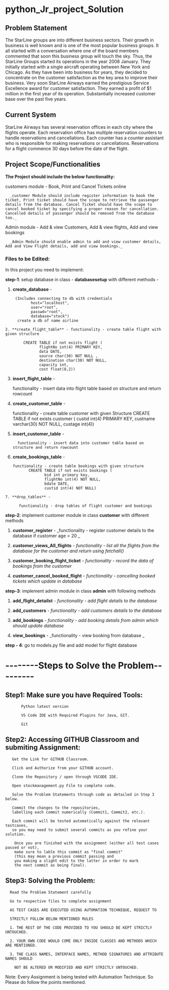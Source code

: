 # python_Jr_project_Solution
## Problem Statement

The StarLine groups are into different business sectors. Their growth in business is well known and is one of the most popular business groups. It all started with a conversation where one of the board members commented that soon this business group will touch the sky. Thus, the StarLine Groups started its operations in the year 2008 January. They initially started with a single aircraft operating between New York and Chicago. As they have been into business for years, they decided to concentrate on the customer satisfaction as the key area to improve their business. Very soon StarLine Airways earned the prestigious Service Excellence award for customer satisfaction. They earned a profit of $1 million in the first year of its operation. Substantially increased customer base over the past five years.

## Current System

StarLine Airways has several reservation offices in each city where the flights operate. Each reservation office has multiple reservation counters to handle reservations and cancellations. Each counter has a counter assistant who is responsible for making reservations or cancellations. Reservations for a flight commence 30 days before the date of the flight.

## Project Scope/Functionalities

**The Project should include the below functionality:**

 customers module - Book, Print and Cancel Tickets online
 
      _customer Module should include register information to book the ticket, Print ticket should have the scope to retrieve the passenger details from the database. Cancel Ticket should have the scope to cancel booked ticket by specifying a proper reason for cancellation. Cancelled details of passenger should be removed from the database too._
  
  
Admin module - Add & view Customers, Add & view flights, Add and view bookings

      _Admin Module should enable admin to add and view customer details, Add and View Flight details, add and view bookings._ 
   

### Files to be Edited:

In this project you need to implement:

**step-1**: setup database in class - **databasesetup**  with different methods - 
   
   1. **create_database** -  
     
           (Includes connecting to db with credentials 
                  host="localhost", 
                  user="root", 
                  passwd="root",
                  database="stock")
            create a db of name airline
            
            
    2. **create_flight_table** - functionality - create table flight with given structure
    
            CREATE TABLE if not exists flight (
                   flightNo int(4) PRIMARY KEY,
                   data DATE,
                   source char(30) NOT NULL ,
                   destination char(30) NOT NULL, 
                   capacity int, 
                   cost float(8,2))
                   
   3. **insert_flight_table** -  
     
         functionality - insert data into flight table based on structure and return rowcount 
                   
   4. **create_customer_table** - 
   
        functionality - create table customer with given Structure 
            CREATE TABLE if not exists customer (
                 custid int(4) PRIMARY KEY,
                 custname varchar(30) NOT NULL,
                 custage int(4))
                 
   5. **insert_customer_table** - 
              
            functionality - insert data into customer table based on structure and return rowcount 
              
   6. **create_bookings_table** -
              
          functionality - create table bookings with given structure
                 CREATE TABLE if not exists bookings (
                        bid int primary key,
                        flightNo int(4) NOT NULL,
                        bdate DATE,
                        custid int(4) NOT NULL)
                       
    7. **drop_tables** - 
    
          functionality - drop tables of flight customer and bookings
           
**step-2**: implement customer module in class **customer** with different methods
           
   1. **customer_register** - _functionality - register  customer details to the database if customer age > 20 _
   
   2. **customer_views_All_flights** - 
          _functionality - list all the flights from the database for the customer and return using fetchall()_
   
   3. **customer_booking_flight_ticket** - _functionality - record the data of bookings from the customer_
   
   4.  **customer_cancel_booked_flight** -  _functionality - cancelling booked tickets which update in database_
   
**step-3**: implement admin module in class **admin** with following methods
            
   1. **add_flight_detailst** - _functionality - add flight details to the database_
   
   2. **add_customers** - _functionality - add customers details to the database_
   
   3. **add_bookings** - _functionality - add booking details from admin which should update database_ 
   
   4. **view_bookings** - _functionality - view booking from database _
   
   
   
**step - 4**: go to models.py file and add model for flight database
             
                     
# --------Steps to Solve the Problem---------

## Step1: Make sure you have Required Tools:

           Python latest version

           VS Code IDE with Required Plugins for Java, GIT.

           Git

## Step2: Accessing GITHUB Classroom and submiting Assignment:

       Get the Link for GITHUB Classroom.

       Click and Authorize from your GITHUB account.

       Clone the Repository / open through VSCODE IDE.

       Open stockmanagement.py File to complete code.

       Solve the Problem Statements through code as detailed in Step 3 below.

       Commit the changes to the repositories, 
       labelling each commit numerically (Commit1, Commit2, etc.).

       Each commit will be tested automatically against the relevant testcases, 
       so you may need to submit several commits as you refine your solution.

        Once you are finished with the assignment (either all test cases passed or not),
        make sure to lable this commit as "final commit" 
        (this may mean a previous commit passing and 
        you making a slight edit to the latter in order to mark 
        the next commit as being final).

## Step3: Solving the Problem:

      Read the Problem Statement carefully

      Go to respective files to complete assignment
      
      AS TEST CASES ARE EXECUTED USING AUTOMATION TECHNIQUE, REQUEST TO
      
      STRICTLY FOLLOW BELOW MENTIONED RULES
      
      1. THE REST OF THE CODE PROVIDED TO YOU SHOULD BE KEPT STRICTLY UNTOUCHED.
      
      2. YOUR OWN CODE WOULD COME ONLY INSIDE CLASSES AND METHODS WHICH ARE MENTIONED.
      
      3. THE CLASS NAMES, INTERFACE NAMES, METHOD SIGNATURES AND ATTRIBUTE NAMES SHOULD
      
        NOT BE ALTERED OR MODIFIED AND KEPT STRICTLY UNTOUCHED.
          
    
Note: Every Assignment is being tested with Automation Technique. So Please do follow the points mentioned.

